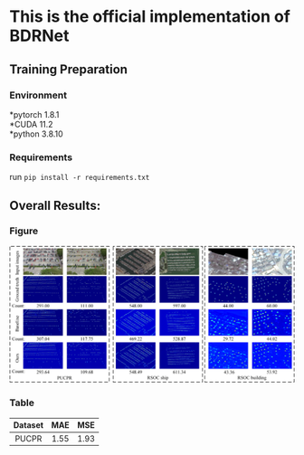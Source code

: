 # This is the official implementation of BDRNet
## Training Preparation
### Environment
*pytorch 1.8.1  
*CUDA 11.2  
*python 3.8.10  
### Requirements
run ```pip install -r requirements.txt```
## Overall Results:
### Figure
![overall results](results1.jpg)
### Table
|Dataset|MAE|MSE|
| :---:         |     :---:      |          :---: |
|PUCPR|1.55|1.93|
